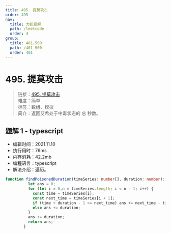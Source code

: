 ```yaml
---
title: 495. 提莫攻击
order: 495
nav:
  title: 力扣题解
  path: /leetcode
  order: 4
group:
  title: 401-500
  path: /401-500
  order: 401
---
```


# 495. 提莫攻击
    
> 链接：[495. 提莫攻击](https://leetcode-cn.com/problems/teemo-attacking/)  
> 难度：简单  
> 标签：数组、模拟  
> 简介：返回艾希处于中毒状态的 总 秒数。
      
## 题解 1 - typescript
- 编辑时间：2021.11.10
- 执行用时：76ms
- 内存消耗：42.2mb
- 编程语言：typescript
- 解法介绍：遍历。
```typescript
function findPoisonedDuration(timeSeries: number[], duration: number): number {
          let ans = 0;
          for (let i = 0,n = timeSeries.length; i < n - 1; i++) {
            const time = timeSeries[i];
            const next_time = timeSeries[i + 1];
            if (time + duration - 1 >= next_time) ans += next_time - time;
            else ans += duration;
          }
          ans += duration;
          return ans;
        }
```

      
